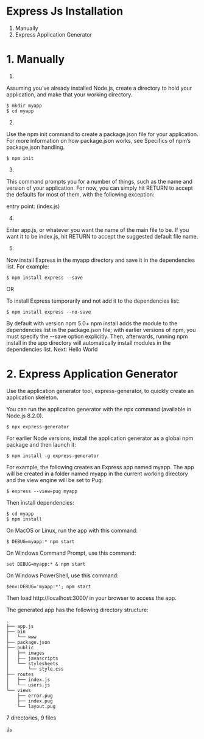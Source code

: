 # Express Js Installation

1. Manually 
2. Express Application Generator



# 1. Manually

1.

Assuming you’ve already installed Node.js, create a directory to hold your application, and make that your working directory.

	$ mkdir myapp
	$ cd myapp

2.

Use the npm init command to create a package.json file for your application. For more information on how package.json works, see Specifics of npm’s package.json handling.

	$ npm init

3. 

This command prompts you for a number of things, such as the name and version of your application. For now, you can simply hit RETURN to accept the defaults for most of them, with the following exception:

entry point: (index.js)

4.

Enter app.js, or whatever you want the name of the main file to be. If you want it to be index.js, hit RETURN to accept the suggested default file name.

5.

Now install Express in the myapp directory and save it in the dependencies list. For example:

	$ npm install express --save

OR

To install Express temporarily and not add it to the dependencies list:

	$ npm install express --no-save


By default with version npm 5.0+ npm install adds the module to the dependencies list in the package.json file; with earlier versions of npm, you must specify the --save option explicitly. Then, afterwards, running npm install in the app directory will automatically install modules in the dependencies list.
Next: Hello World 




# 2. Express Application Generator

Use the application generator tool, express-generator, to quickly create an application skeleton.

You can run the application generator with the npx command (available in Node.js 8.2.0).

	$ npx express-generator

For earlier Node versions, install the application generator as a global npm package and then launch it:

	$ npm install -g express-generator


For example, the following creates an Express app named myapp. The app will be created in a folder named myapp in the current working directory and the view engine will be set to Pug:

	$ express --view=pug myapp


Then install dependencies:

	$ cd myapp
	$ npm install



On MacOS or Linux, run the app with this command:

	$ DEBUG=myapp:* npm start

On Windows Command Prompt, use this command:

	set DEBUG=myapp:* & npm start

On Windows PowerShell, use this command:

 	$env:DEBUG='myapp:*'; npm start


Then load http://localhost:3000/ in your browser to access the app.

The generated app has the following directory structure:


	.
	├── app.js
	├── bin
	│   └── www
	├── package.json
	├── public
	│   ├── images
	│   ├── javascripts
	│   └── stylesheets
	│       └── style.css
	├── routes
	│   ├── index.js
	│   └── users.js
	└── views
	    ├── error.pug
	    ├── index.pug
	    └── layout.pug

7 directories, 9 files




:+1:
